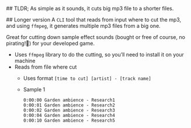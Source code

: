 \## TLDR; As simple as it sounds, it cuts big mp3 file to a shorter files.

\## Longer version A `CLI` tool that reads from input where to cut the mp3, and using `ffmpeg`, it generates multiple mp3 files from a big one.

Great for cutting down sample effect sounds (bought or free of course, no pirating!🤠) for your developed game.

-   Uses `ffmpeg` library to do the cutting, so you&rsquo;ll need to install it on your machine
-   Reads from file where cut
    -   Uses format `[time to cut] [artist] - [track name]`
    -   Sample 1
        
        ```
        0:00:00 Garden ambience - Research1
        0:00:01 Garden ambience - Research2
        0:00:02 Garden ambience - Research3
        0:00:04 Garden ambience - Research4
        0:00:10 Garden ambience - Research5
        ```
